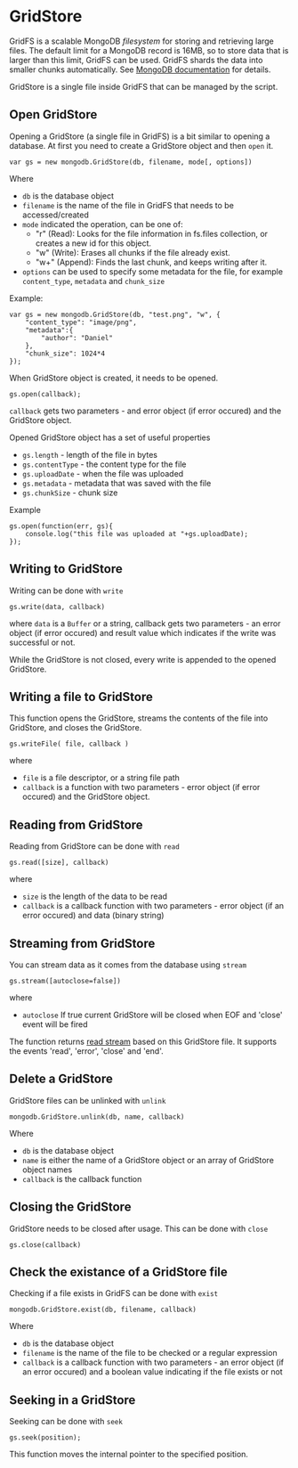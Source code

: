 GridStore
======

GridFS is a scalable MongoDB *filesystem* for storing and retrieving large files. The default limit for a MongoDB record is 16MB, so to store data that is larger than this limit, GridFS can be used. GridFS shards the data into smaller chunks automatically.  See [MongoDB documentation](http://www.mongodb.org/display/DOCS/GridFS+Specification) for details.

GridStore is a single file inside GridFS that can be managed by the script.

## Open GridStore

Opening a GridStore (a single file in GridFS) is a bit similar to opening a database. At first you need to create a GridStore object and then `open` it. 

    var gs = new mongodb.GridStore(db, filename, mode[, options])

Where

  * `db` is the database object
  * `filename` is the name of the file in GridFS that needs to be accessed/created
  * `mode` indicated the operation, can be one of:
    * "r" (Read): Looks for the file information in fs.files collection, or creates a new id for this object. 
    * "w" (Write): Erases all chunks if the file already exist. 
    * "w+" (Append): Finds the last chunk, and keeps writing after it. 
  * `options` can be used to specify some metadata for the file, for example `content_type`, `metadata` and `chunk_size`

Example:

    var gs = new mongodb.GridStore(db, "test.png", "w", {
        "content_type": "image/png",
        "metadata":{
            "author": "Daniel"
        },
        "chunk_size": 1024*4
    });

When GridStore object is created, it needs to be opened.

    gs.open(callback);
    
`callback` gets two parameters - and error object (if error occured) and the GridStore object.

Opened GridStore object has a set of useful properties

  * `gs.length` - length of the file in bytes
  * `gs.contentType` - the content type for the file
  * `gs.uploadDate` - when the file was uploaded
  * `gs.metadata` - metadata that was saved with the file
  * `gs.chunkSize` - chunk size

Example

    gs.open(function(err, gs){
        console.log("this file was uploaded at "+gs.uploadDate);
    });

## Writing to GridStore

Writing can be done with `write`

    gs.write(data, callback)
    
where `data` is a `Buffer` or a string, callback gets two parameters - an error object (if error occured) and result value which indicates if the write was successful or not.

While the GridStore is not closed, every write is appended to the opened GridStore.

## Writing a file to GridStore

This function opens the GridStore, streams the contents of the file into GridStore, and closes the GridStore.

    gs.writeFile( file, callback )
    
where

  * `file` is a file descriptor, or a string file path
  * `callback` is a function with two parameters - error object (if error occured) and the GridStore object.


## Reading from GridStore

Reading from GridStore can be done with `read`

    gs.read([size], callback)
    
where

  * `size` is the length of the data to be read
  * `callback` is a callback function with two parameters - error object (if an error occured) and data (binary string)

## Streaming from GridStore

You can stream data as it comes from the database using `stream`

    gs.stream([autoclose=false])
    
where
    
  * `autoclose` If true current GridStore will be closed when EOF and 'close' event will be fired
 
The function returns [read stream](http://nodejs.org/docs/v0.4.12/api/streams.html#readable_Stream) based on this GridStore file. It supports the events 'read', 'error', 'close' and 'end'.

## Delete a GridStore

GridStore files can be unlinked with `unlink`

    mongodb.GridStore.unlink(db, name, callback)

Where

  * `db` is the database object
  * `name` is either the name of a GridStore object or an array of GridStore object names
  * `callback` is the callback function

## Closing the GridStore

GridStore needs to be closed after usage. This can be done with `close`

    gs.close(callback)
    
## Check the existance of a GridStore file

Checking if a file exists in GridFS can be done with `exist`

    mongodb.GridStore.exist(db, filename, callback)
    
Where

  * `db` is the database object
  * `filename` is the name of the file to be checked or a regular expression
  * `callback` is a callback function with two parameters - an error object (if an error occured) and a boolean value indicating if the file exists or not
  
## Seeking in a GridStore

Seeking can be done with `seek`

    gs.seek(position);

This function moves the internal pointer to the specified position.
